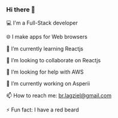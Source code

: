 ### Hi there 👋

💻 I'm a Full-Stack developer

🌐 I make apps for Web browsers

🌱 I’m currently learning Reactjs

👯 I’m looking to collaborate on Reactjs

🤔 I’m looking for help with AWS

🔭 I’m currently working on Asperii

📫 How to reach me: br.lagziel@gmail.com  

⚡ Fun fact: I have a red beard

